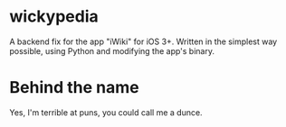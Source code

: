 # wickypedia
A backend fix for the app "iWiki" for iOS 3+. Written in the simplest way possible, using Python and modifying the app's binary.

# Behind the name
Yes, I'm terrible at puns, you could call me a dunce.
